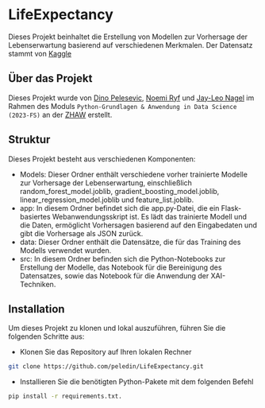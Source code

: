 # LifeExpectancy

Dieses Projekt beinhaltet die Erstellung von Modellen zur Vorhersage der Lebenserwartung basierend auf verschiedenen Merkmalen. Der Datensatz stammt von [Kaggle](https://www.kaggle.com/datasets/kumarajarshi/life-expectancy-who?resource=download)

## Über das Projekt

Dieses Projekt wurde von [Dino Pelesevic](https://github.com/peledin), [Noemi Ryf](https://github.com/ryfnoe) und [Jay-Leo Nagel](https://github.com/jayzing00) im Rahmen des Moduls `Python-Grundlagen & Anwendung in Data Science (2023-FS)` an der [ZHAW](https://www.zhaw.ch/en/university/) erstellt.

## Struktur

Dieses Projekt besteht aus verschiedenen Komponenten:

- Models: Dieser Ordner enthält verschiedene vorher trainierte Modelle zur Vorhersage der Lebenserwartung, einschließlich random_forest_model.joblib, gradient_boosting_model.joblib, linear_regression_model.joblib und feature_list.joblib​​.
- app: In diesem Ordner befindet sich die app.py-Datei, die ein Flask-basiertes Webanwendungsskript ist. Es lädt das trainierte Modell und die Daten, ermöglicht Vorhersagen basierend auf den Eingabedaten und gibt die Vorhersage als JSON zurück​​.
- data: Dieser Ordner enthält die Datensätze, die für das Training des Modells verwendet wurden.
- src: In diesem Ordner befinden sich die Python-Notebooks zur Erstellung der Modelle, das Notebook für die Bereinigung des Datensatzes, sowie das Notebook für die Anwendung der XAI-Techniken.

## Installation

Um dieses Projekt zu klonen und lokal auszuführen, führen Sie die folgenden Schritte aus:

- Klonen Sie das Repository auf Ihren lokalen Rechner

```bash
git clone https://github.com/peledin/LifeExpectancy.git
```

- Installieren Sie die benötigten Python-Pakete mit dem folgenden Befehl

```bash
pip install -r requirements.txt.
```
